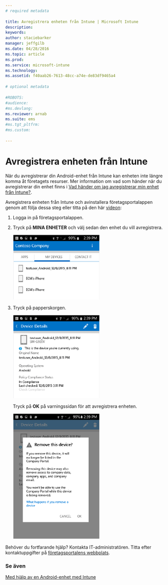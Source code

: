 ```yaml
---
# required metadata

title: Avregistrera enheten från Intune | Microsoft Intune
description:
keywords:
author: staciebarker
manager: jeffgilb
ms.date: 04/28/2016
ms.topic: article
ms.prod:
ms.service: microsoft-intune
ms.technology:
ms.assetid: f40aab26-7613-48cc-a74e-de83df9465a4

# optional metadata

#ROBOTS:
#audience:
#ms.devlang:
ms.reviewer: arnab
ms.suite: ems
#ms.tgt_pltfrm:
#ms.custom:

---
```



# Avregistrera enheten från Intune

När du avregistrerar din Android-enhet från Intune kan enheten inte längre komma åt företagets resurser.  Mer information om vad som händer när du avregistrerar din enhet finns i [Vad händer om jag avregistrerar min enhet från Intune?](what-happens-if-you-unenroll-your-device-from-intune-android.md).

Avregistrera enheten från Intune och avinstallera företagsportalappen genom att följa dessa steg eller titta på den här [videon](http://aka.ms/gyq2du):

1.  Logga in på företagsportalappen.

2.  Tryck på **MINA ENHETER** och välj sedan den enhet du vill avregistrera.

    ![android-company-portal-unenroll-choose-device](./media/andr-1-my-devices-choose.png)

3.  Tryck på papperskorgen.

    ![android-company-portal-unenroll-tap-trash](./media/andr-2-tap-trashcan.png)

    Tryck på **OK** på varningssidan för att avregistrera enheten.

    ![android-company-portal-unenroll-warning](./media/andr-3-warning-about-remove.png)

Behöver du fortfarande hjälp? Kontakta IT-administratören. Titta efter kontaktuppgifter på [företagsportalens webbplats](http://portal.manage.microsoft.com).

### Se även
[Med hjälp av en Android-enhet med Intune](using-your-android-device-with-intune.md)

<!--HONumber=Jun16_HO2-->


